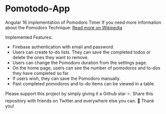 # Pomotodo-App
Angular 16 implementation of Pomodoro Timer
If you need more information about the Pomodoro Technique: [Read more on Wikipedia](https://en.wikipedia.org/wiki/Pomodoro_Technique)

Implemented Features:
- Firebase authentication with email and password.
- Users can create to-do lists. They can save the completed todos or delete the ones they want to remove.
- Users can change the Pomodoro duration from the settings page.
- On the home page, users can see the number of pomodoros and to-dos they have completed so far.
- If users wish, they can save the Pomodoro manually.
- Past completed pomodoros and to-do items can be viewed in a table.

Please support this project by simply giving it a Github star ⭐. Share this repository with friends on Twitter and everywhere else you can. 🙏 Thank you!
